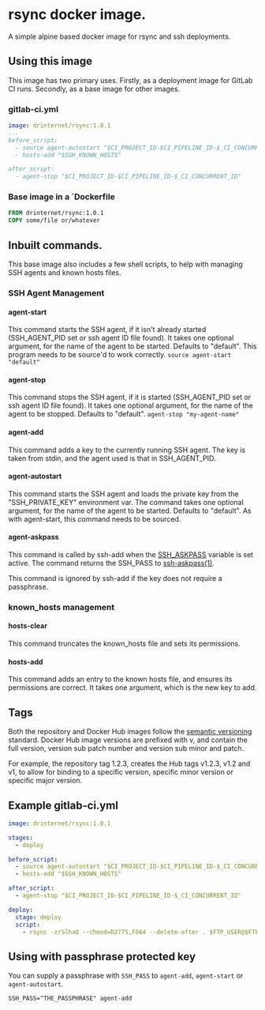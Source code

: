 # rsync docker image.

A simple alpine based docker image for rsync and ssh deployments.

## Using this image
This image has two primary uses. Firstly, as a deployment image for GitLab CI runs. Secondly, as a base image for other images.

### gitlab-ci.yml
```yml
image: drinternet/rsync:1.0.1
...
before_script:
  - source agent-autostart "$CI_PROJECT_ID-$CI_PIPELINE_ID-$_CI_CONCURRENT_ID"
  - hosts-add "$SSH_KNOWN_HOSTS"

after_script:
  - agent-stop "$CI_PROJECT_ID-$CI_PIPELINE_ID-$_CI_CONCURRENT_ID"
```

### Base image in a `Dockerfile
```dockerfile
FROM drinternet/rsync:1.0.1
COPY some/file or/whatever
```

## Inbuilt commands.

This base image also includes a few shell scripts, to help with managing SSH agents and known hosts files.
### SSH Agent Management
#### agent-start
This command starts the SSH agent, if it isn't already started (SSH_AGENT_PID set or ssh agent ID file found).
It takes one optional argument, for the name of the agent to be started. Defaults to "default".
This program needs to be source'd to work correctly.
`source agent-start "default"`

#### agent-stop
This command stops the SSH agent, if it is started (SSH_AGENT_PID set or ssh agent ID file found).
It takes one optional argument, for the name of the agent to be stopped. Defaults to "default".
`agent-stop "my-agent-name"`

#### agent-add
This command adds a key to the currently running SSH agent. The key is taken from stdin, and the agent used is that in SSH_AGENT_PID.

#### agent-autostart
This command starts the SSH agent and loads the private key from the "SSH_PRIVATE_KEY" environment var. The command takes one optional argument, for the name of the agent to be started. Defaults to "default".
As with agent-start, this command needs to be sourced.

#### agent-askpass
This command is called by ssh-add when the [SSH_ASKPASS](https://man.openbsd.org/ssh-add.1#ENVIRONMENT) variable is set active. The command returns the SSH_PASS to [ssh-askpass(1)](https://man.openbsd.org/ssh-askpass.1).

This command is ignored by ssh-add if the key does not require a passphrase.

### known_hosts management
#### hosts-clear
This command truncates the known_hosts file and sets its permissions.

#### hosts-add
This command adds an entry to the known hosts file, and ensures its permissions are correct. It takes one argument, which is the new key to add.

## Tags
Both the repository and Docker Hub images follow the [semantic versioning](https://semver.org/) standard.
Docker Hub image versions are prefixed with v, and contain the full version, version sub patch number and version sub minor and patch.

For example, the repository tag 1.2.3, creates the Hub tags v1.2.3, v1.2 and v1, to allow for binding to a specific version, specific minor version or specific major version.


## Example gitlab-ci.yml
```yml
image: drinternet/rsync:1.0.1

stages:
  - deploy

before_script:
  - source agent-autostart "$CI_PROJECT_ID-$CI_PIPELINE_ID-$_CI_CONCURRENT_ID"
  - hosts-add "$SSH_KNOWN_HOSTS"

after_script:
  - agent-stop "$CI_PROJECT_ID-$CI_PIPELINE_ID-$_CI_CONCURRENT_ID"

deploy:
  stage: deploy
  script:
    - rsync -zrSlhaO --chmod=D2775,F664 --delete-after . $FTP_USER@$FTP_HOST:/var/www/deployment/
```

## Using with passphrase protected key

You can supply a passphrase with ``SSH_PASS`` to ``agent-add``, ``agent-start`` or ``agent-autostart``.

```
SSH_PASS="THE_PASSPHRASE" agent-add
```
